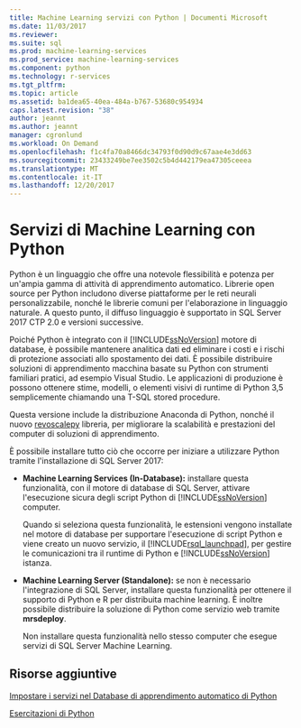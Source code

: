 ```yaml
---
title: Machine Learning servizi con Python | Documenti Microsoft
ms.date: 11/03/2017
ms.reviewer: 
ms.suite: sql
ms.prod: machine-learning-services
ms.prod_service: machine-learning-services
ms.component: python
ms.technology: r-services
ms.tgt_pltfrm: 
ms.topic: article
ms.assetid: ba1dea65-40ea-484a-b767-53680c954934
caps.latest.revision: "38"
author: jeannt
ms.author: jeannt
manager: cgronlund
ms.workload: On Demand
ms.openlocfilehash: f1c4fa70a8466dc34793f0d90d9c67aae4e3dd63
ms.sourcegitcommit: 23433249be7ee3502c5b4d442179ea47305ceeea
ms.translationtype: MT
ms.contentlocale: it-IT
ms.lasthandoff: 12/20/2017
---
```

# <a name="machine-learning-services-with-python"></a>Servizi di Machine Learning con Python

Python è un linguaggio che offre una notevole flessibilità e potenza per un'ampia gamma di attività di apprendimento automatico. Librerie open source per Python includono diverse piattaforme per le reti neurali personalizzabile, nonché le librerie comuni per l'elaborazione in linguaggio naturale. A questo punto, il diffuso linguaggio è supportato in SQL Server 2017 CTP 2.0 e versioni successive.

Poiché Python è integrato con il [!INCLUDE[ssNoVersion](../../includes/ssnoversion-md.md)] motore di database, è possibile mantenere analitica dati ed eliminare i costi e i rischi di protezione associati allo spostamento dei dati.  È possibile distribuire soluzioni di apprendimento macchina basate su Python con strumenti familiari pratici, ad esempio Visual Studio. Le applicazioni di produzione è possono ottenere stime, modelli, o elementi visivi di runtime di Python 3,5 semplicemente chiamando una T-SQL stored procedure.

Questa versione include la distribuzione Anaconda di Python, nonché il nuovo [revoscalepy](../python/what-is-revoscalepy.md) libreria, per migliorare la scalabilità e prestazioni del computer di soluzioni di apprendimento.

È possibile installare tutto ciò che occorre per iniziare a utilizzare Python tramite l'installazione di SQL Server 2017:

+ **Machine Learning Services (In-Database):** installare questa funzionalità, con il motore di database di SQL Server, attivare l'esecuzione sicura degli script Python di [!INCLUDE[ssNoVersion](../../includes/ssnoversion-md.md)] computer.
  
     Quando si seleziona questa funzionalità, le estensioni vengono installate nel motore di database per supportare l'esecuzione di script Python e viene creato un nuovo servizio, il [!INCLUDE[rsql_launchpad](../../includes/rsql-launchpad-md.md)], per gestire le comunicazioni tra il runtime di Python e [!INCLUDE[ssNoVersion](../../includes/ssnoversion-md.md)] istanza.

+ **Machine Learning Server (Standalone):** se non è necessario l'integrazione di SQL Server, installare questa funzionalità per ottenere il supporto di Python e R per distribuita machine learning. È inoltre possibile distribuire la soluzione di Python come servizio web tramite **mrsdeploy**.
  
     Non installare questa funzionalità nello stesso computer che esegue servizi di SQL Server Machine Learning.


## <a name="additional-resources"></a>Risorse aggiuntive

[Impostare i servizi nel Database di apprendimento automatico di Python](setup-python-machine-learning-services.md)

[Esercitazioni di Python](../tutorials/sql-server-python-tutorials.md)
